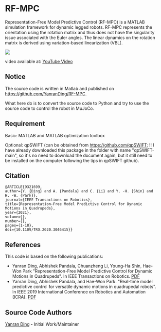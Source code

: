 # RF-MPC

Representation-Free Model Predictive Control (RF-MPC) is a MATLAB simulation framework for dynamic legged robots. RF-MPC represents the orientation using the rotation matrix and thus does not have the singularity issue associated with the Euler angles. The linear dynamics on the rotation matrix is derived using variation-based linearization (VBL).

![](https://i.imgur.com/mvZZUCj.gif)

video available at: [YouTube Video](https://www.youtube.com/watch?v=iMacEwQisoQ&t=101s)

## Notice

The source code is written in Matlab and published on https://github.com/YanranDing/RF-MPC.

What here do is to convert the source code to Python and try to use the source code to control the robot in MuJoCo.

## Requirement
Basic: MATLAB and MATLAB optimization toolbox

Optional: qpSWIFT (can be obtained from https://github.com/qpSWIFT; !! I have already downloaded this package in the folder with name "qpSWIFT-main", so it's no need to download the document again, but it still need to be installed on the computer following the tips in qpSWIFT github).

## Citation
    @ARTICLE{9321699,
    author={Y. {Ding} and A. {Pandala} and C. {Li} and Y. -H. {Shin} and H. -W. {Park}},
    journal={IEEE Transactions on Robotics}, 
    title={Representation-Free Model Predictive Control for Dynamic Motions in Quadrupeds}, 
    year={2021},
    volume={},
    number={},
    pages={1-18},
    doi={10.1109/TRO.2020.3046415}}

## References
This code is based on the following publications:
* Yanran Ding, Abhishek Pandala, Chuanzheng Li, Young-Ha Shin, Hae-Won Park "Representation-Free Model Predictive Control for Dynamic Motions in Quadrupeds". In IEEE Transactions on Robotics. [PDF](https://ieeexplore.ieee.org/document/9321699)
* Yanran Ding, Abhishek Pandala, and Hae-Won Park. "Real-time model predictive control for versatile dynamic motions in quadrupedal robots". In IEEE 2019 International Conference on Robotics and Automation (ICRA). [PDF](https://ieeexplore.ieee.org/abstract/document/8793669)


## Source Code Authors
[Yanran Ding](https://sites.google.com/view/yanranding/home) - Initial Work/Maintainer

